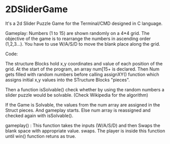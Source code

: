 # 2DSliderGame
It's a 2d Slider Puzzle Game for the Terminal/CMD designed in C language.

Gameplay:
Numbers (1 to 15) are shown randomly on a 4*4 grid. The objective of the game is to rearrange the numbers in ascending order (1,2,3...).
You have to use W/A/S/D to move the blank place along the grid. 


Code: 

The structure Blocks hold x,y coordinates and value of each position of the grid. 
At the start of the program, an array num[15+ is declared. 
Then Num gets filled with random numbers before calling assignXY() function which assigns initial x,y values into the STructure Blocks "pieces".

Then a function isSolvable() check whether by using the random numbers a slider puzzle would be solvable. (Check Wikipedia for the algorithm)

If the Game is Solvable, the values from the num array are assigned in the Struct pieces. And gameplay starts.
Else num array is reassigned and checked again with isSolvable().

gameplay() : This function takes the inputs (W/A/S/D) and then Swaps the blank space with appropriate value.
swaps. The player is inside this function until win() function retuns as true.





